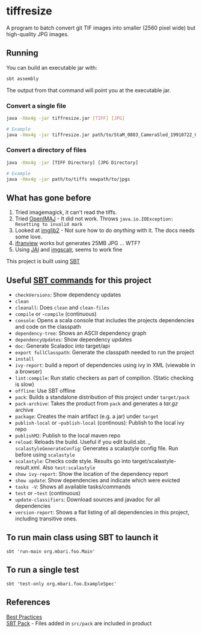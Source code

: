 # tiffresize

A program to batch convert git TIF images into smaller (2560 pixel wide) but high-quality JPG images.

## Running

You can build an executable jar with:

```bash
sbt assembly
```

The output from that command will point you at the executable jar.

### Convert a single file

```bash
java -Xmx4g -jar tiffresize.jar [TIFF] [JPG]

# Example
java -Xmx4g -jar tiffresize.jar path/to/StaM_0803_CameraSled_19910722_00_34_40.TIF newpath/to/StaM_0803_CameraSled_19910722_00_34_40.jpg

```


### Convert a directory of files

```bash
java -Xmx4g -jar [TIFF Directory] [JPG Directory]

# Example
java -Xmx4g -jar path/to/tiffs newpath/to/jpgs

```

## What has gone before
1. Tried imagemagick, it can't read the tiffs.
2. Tried [OpenIMAJ](http://www.openimaj.org/) - It did not work. Throws `java.io.IOException: Resetting to invalid mark`
3. Looked at [imglib2](https://github.com/imglib/imglib2) - Not sure how to do _anything_ with it. The docs needs some love.
4. [ifranview](http://www.irfanview.com/) works but generates 25MB JPG ... WTF?
5. Using [JAI](http://www.oracle.com/technetwork/java/javase/tech/jai-142803.html) and [imgscalr](https://github.com/thebuzzmedia/imgscalr), seems to work fine


This project is built using [SBT](http://www.scala-sbt.org/)

## Useful [SBT commands](http://www.scala-sbt.org/release/docs/Command-Line-Reference.html) for this project

- `checkVersions`: Show dependency updates
- `clean`
- `cleanall`: Does `clean` and `clean-files`
- `compile` or `~compile` (continuous)
- `console`: Opens a scala console that includes the projects dependencies and code on the classpath
- `dependency-tree`: Shows an ASCII dependency graph
- `dependencyUpdates`: Show dependency updates
- `doc`: Generate Scaladoc into target/api
- `export fullClasspath`: Generate the classpath needed to run the project
- `install`
- `ivy-report`: build a report of dependencies using ivy in XML (viewable in a browser)
- `lint:compile`: Run static checkers as part of compilion. (Static checking is slow)
- `offline`: Use SBT offline
- `pack`: Builds a standalone distribution of this project under `target/pack`
- `pack-archive`: Takes the product from `pack` and generates a _tar.gz_ archive
- `package`: Creates the main artifact (e.g. a jar) under `target`
- `publish-local` or `~publish-local` (continous): Publish to the local ivy repo
- `publishM2`: Publish to the local maven repo
- `reload`: Reloads the build. Useful if you edit build.sbt.
_ `scalastyleGenerateConfig`: Generates a scalastyle config file. Run before using `scalastyle`
- `scalastyle`: Checks code style. Results go into target/scalastyle-result.xml. Also `test:scalastyle`
- `show ivy-report`: Show the location of the dependency report
- `show update`: Show dependencies and indicate which were evicted
- `tasks -V`: Shows all available tasks/commands
- `test` or `~test` (continuous)
- `update-classifiers`: Download sources and javadoc for all dependencies
- `version-report`: Shows a flat listing of all dependencies in this project, including transitive ones.

## To run main class using SBT to launch it
`sbt 'run-main org.mbari.foo.Main'`

## To run a single test
`sbt 'test-only org.mbari.foo.ExampleSpec'`

## References
[Best Practices](https://github.com/alexandru/scala-best-practices/)  
[SBT Pack](https://github.com/xerial/sbt-pack) - Files added in `src/pack` are included in product

